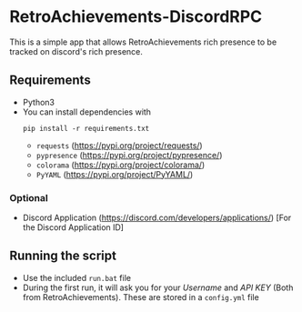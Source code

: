 # RetroAchievements-DiscordRPC

This is a simple app that allows RetroAchievements rich presence to be tracked on discord's rich presence.

## Requirements

- Python3
- You can install dependencies with
    ```
    pip install -r requirements.txt
    ```
    - `requests` (https://pypi.org/project/requests/)
    - `pypresence` (https://pypi.org/project/pypresence/)
    - `colorama` (https://pypi.org/project/colorama/)
    - `PyYAML` (https://pypi.org/project/PyYAML/)

### Optional
- Discord Application (https://discord.com/developers/applications/) [For the Discord Application ID]

## Running the script

- Use the included `run.bat` file
- During the first run, it will ask you for your *Username* and *API KEY* (Both from RetroAchievements). These are stored in a `config.yml` file  